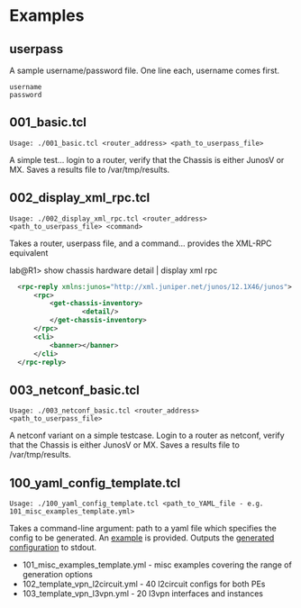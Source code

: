 Examples
===========

userpass
--------
A sample username/password file.  One line each, username comes first.

```
username
password
```

001_basic.tcl
-------------

```
Usage: ./001_basic.tcl <router_address> <path_to_userpass_file>
```

A simple test... login to a router, verify that the Chassis is either JunosV or MX. Saves a results file to /var/tmp/results.

002_display_xml_rpc.tcl
-----------------------

```
Usage: ./002_display_xml_rpc.tcl <router_address> <path_to_userpass_file> <command>
```

Takes a router, userpass file, and a command... provides the XML-RPC equivalent

lab@R1> show chassis hardware detail | display xml rpc
```xml
  <rpc-reply xmlns:junos="http://xml.juniper.net/junos/12.1X46/junos">
      <rpc>
          <get-chassis-inventory>
                  <detail/>
          </get-chassis-inventory>
      </rpc>
      <cli>
          <banner></banner>
      </cli>
  </rpc-reply>
```

003_netconf_basic.tcl
---------------------

```
Usage: ./003_netconf_basic.tcl <router_address> <path_to_userpass_file>
```

A netconf variant on a simple testcase. Login to a router as netconf, verify that the Chassis is either JunosV or MX. Saves a results file to /var/tmp/results.

100_yaml_config_template.tcl
-----------------------------

```
Usage: ./100_yaml_config_template.tcl <path_to_YAML_file - e.g. 101_misc_examples_template.yml>
```

Takes a command-line argument: path to a yaml file which specifies the config to be generated.  An [example](https://github.com/francisluong/juniper-helpers/blob/master/examples/101_misc_examples_template.yml) is provided.  Outputs the [generated configuration](https://github.com/francisluong/juniper-helpers/blob/master/examples/101_misc_examples_template.yml.output.txt) to stdout.

 * 101_misc_examples_template.yml - misc examples covering the range of generation options
 * 102_template_vpn_l2circuit.yml - 40 l2circuit configs for both PEs
 * 103_template_vpn_l3vpn.yml - 20 l3vpn interfaces and instances

